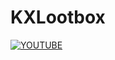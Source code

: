 # KXLootbox

[![YOUTUBE](https://img.shields.io/badge/ClickedTran_VN-white?logo=youtube&logoColor=red&label=Youtube&labelColor=white&color=blue)](https://youtube.com/@clickedtran_vn)
